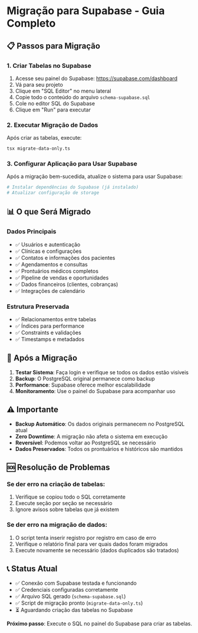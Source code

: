 # Migração para Supabase - Guia Completo

## 📋 Passos para Migração

### 1. Criar Tabelas no Supabase
1. Acesse seu painel do Supabase: https://supabase.com/dashboard
2. Vá para seu projeto
3. Clique em "SQL Editor" no menu lateral
4. Copie todo o conteúdo do arquivo `schema-supabase.sql` 
5. Cole no editor SQL do Supabase
6. Clique em "Run" para executar

### 2. Executar Migração de Dados
Após criar as tabelas, execute:
```bash
tsx migrate-data-only.ts
```

### 3. Configurar Aplicação para Usar Supabase
Após a migração bem-sucedida, atualize o sistema para usar Supabase:

```bash
# Instalar dependências do Supabase (já instalado)
# Atualizar configuração de storage
```

## 📊 O que Será Migrado

### Dados Principais
- ✅ Usuários e autenticação
- ✅ Clínicas e configurações
- ✅ Contatos e informações dos pacientes
- ✅ Agendamentos e consultas
- ✅ Prontuários médicos completos
- ✅ Pipeline de vendas e oportunidades
- ✅ Dados financeiros (clientes, cobranças)
- ✅ Integrações de calendário

### Estrutura Preservada
- ✅ Relacionamentos entre tabelas
- ✅ Índices para performance
- ✅ Constraints e validações
- ✅ Timestamps e metadados

## 🔧 Após a Migração

1. **Testar Sistema**: Faça login e verifique se todos os dados estão visíveis
2. **Backup**: O PostgreSQL original permanece como backup
3. **Performance**: Supabase oferece melhor escalabilidade
4. **Monitoramento**: Use o painel do Supabase para acompanhar uso

## ⚠️ Importante

- **Backup Automático**: Os dados originais permanecem no PostgreSQL atual
- **Zero Downtime**: A migração não afeta o sistema em execução
- **Reversível**: Podemos voltar ao PostgreSQL se necessário
- **Dados Preservados**: Todos os prontuários e históricos são mantidos

## 🆘 Resolução de Problemas

### Se der erro na criação de tabelas:
1. Verifique se copiou todo o SQL corretamente
2. Execute seção por seção se necessário
3. Ignore avisos sobre tabelas que já existem

### Se der erro na migração de dados:
1. O script tenta inserir registro por registro em caso de erro
2. Verifique o relatório final para ver quais dados foram migrados
3. Execute novamente se necessário (dados duplicados são tratados)

## 📞 Status Atual

- ✅ Conexão com Supabase testada e funcionando
- ✅ Credenciais configuradas corretamente  
- ✅ Arquivo SQL gerado (`schema-supabase.sql`)
- ✅ Script de migração pronto (`migrate-data-only.ts`)
- ⏳ Aguardando criação das tabelas no Supabase

**Próximo passo**: Execute o SQL no painel do Supabase para criar as tabelas.